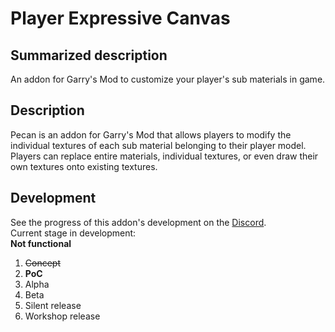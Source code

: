 # Player Expressive Canvas
## Summarized description
An addon for Garry's Mod to customize your player's sub materials in game.

## Description
Pecan is an addon for Garry's Mod that allows players to modify the individual textures of each sub material belonging to their player model. Players can replace entire materials, individual textures, or even draw their own textures onto existing textures.

## Development
See the progress of this addon's development on the [Discord](https://discord.gg/WMeCsQhakH).  
Current stage in development:  
**Not functional**
1. ~~Concept~~
2. **PoC**
3. Alpha
4. Beta
5. Silent release
6. Workshop release
